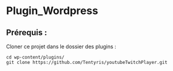 # Plugin_Wordpress

Prérequis :
-----

Cloner ce projet dans le dossier des plugins :

```shell
cd wp-content/plugins/
git clone https://github.com/Tentyris/youtubeTwitchPlayer.git
```

